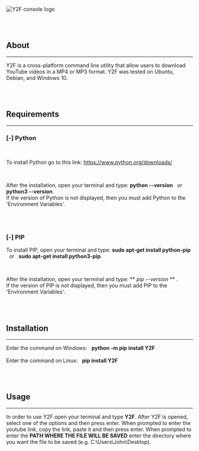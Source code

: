 
![Y2F console logo](https://user-images.githubusercontent.com/87245086/215366359-7b0a7f42-ccaa-44fd-9d19-d8c26399a2c0.png)


<br>
<br>

## About
____________________________
Y2F is a cross-platform command line utility that allow users to download YouTube videos in a MP4 or MP3 format. Y2F was tested on Ubuntu, Debian, and Windows 10.

<br>
<br>

## Requirements
___________________________

### [-] Python

<br>

To install Python go to this link: https://www.python.org/downloads/

<br>

After the installation, open your terminal and type:   **python --version**  &nbsp; *or* &nbsp;  **python3 --version**. <br>
If the version of Python is not displayed, then you must add Python to the <br>
'Environment Variables'.



<br>
<br>

### [-] PIP

To install PIP, open your terminal and type:  **sudo apt-get install python-pip** &nbsp; *or* &nbsp; **sudo apt-get install python3-pip**. <br>

<br>

After the installation, open your terminal and type:  ** *pip --version* ** . <br>
If the version of PIP is not displayed, then you must add PIP to the <br>
'Environment Variables'.


<br>
<br>

## Installation
___________________________

Enter the command on Windows:  &nbsp; **python -m pip install Y2F** 
<br/>
<br/>
Enter the command on Linux:  &nbsp; **pip install Y2F**

<br>
<br>

## Usage
__________________

In order to use Y2F open your terminal and type **Y2F**. After Y2F is opened, <br>
select one of the options and then press enter. When prompted to enter the <br>
youtube link, copy the link, paste it and then press enter. When prompted to <br> 
enter the **PATH WHERE THE FILE WILL BE SAVED** enter the directory where <br>
you want the file to be saved (e.g.  C:\Users\John\Desktop).

